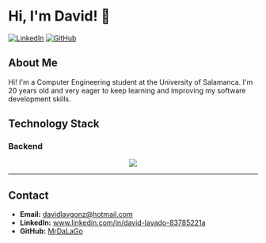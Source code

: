 # Hi, I'm David! 👋

[![LinkedIn](https://img.shields.io/badge/LinkedIn-000000?style=for-the-badge&logo=linkedin&logoColor=white)](www.linkedin.com/in/david-lavado-83785221a) 
[![GitHub](https://img.shields.io/badge/GitHub-000000?style=for-the-badge&logo=github&logoColor=white)](https://github.com/MrDaLaGo)

## About Me

Hi! I'm a Computer Engineering student at the University of Salamanca. I'm 20 years old and very eager to keep learning and improving my software development skills.

## Technology Stack

### Backend
<p align="center">
  <a href="https://skillicons.dev">
    <img src="https://skillicons.dev/icons?i=c,java" />
  </a>
</p>

---

## Contact

- **Email:** davidlavgonz@hotmail.com
- **LinkedIn:** www.linkedin.com/in/david-lavado-83785221a
- **GitHub:** [MrDaLaGo](https://github.com/MrDaLaGo)
